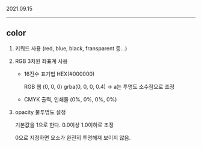 2021.09.15

------

## color

1. 키워드 사용 (red, blue, black, fransparent 등...)

2. RGB 3차원 좌표계 사용

   - 16진수 표기법 HEX(#000000)

     RGB 웹 (0, 0, 0) grba(0, 0, 0, 0.4) -> a는 투명도 소수점으로 조정

   - CMYK 출력, 인쇄물 (0%, 0%, 0%, 0%)

3. opacity 불투명도 설정

   기본값을 1으로 한다. 0.0이상 1.0이하로 조정

   0으로 지정하면 요소가 완전히 투명해져 보이지 않음.

